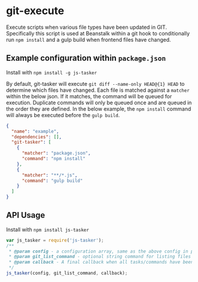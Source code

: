 # git-execute
Execute scripts when various file types have been updated in GIT. Specifically this script is used at Beanstalk within a git hook to conditionally run `npm install` and a gulp build when frontend files have changed.

## Example configuration within `package.json`
Install with `npm install -g js-tasker`

By default, git-tasker will execute `git diff --name-only HEAD@{1} HEAD` to determine which files have changed. Each file is matched against a `matcher` within the below json. If it matches, the command will be queued for execution. Duplicate commands will only be queued once and are queued in the order they are defined. In the below example, the `npm install` command will always be executed before the `gulp build`.
```json
{
  "name": "example",
  "dependencies": [],
  "git-tasker": [
    {
      "matcher": "package.json",
      "command": "npm install"
    },
    {
      "matcher": "**/*.js",
      "command": "gulp build"
    }
  ]
}
```

## API Usage
Install with `npm install js-tasker`
```javascript
var js_tasker = require('js-tasker');
/**
 * @param config - a configuration array, same as the above config in package.json
 * @param git_list_command - optional string command for listing files changed. Defaults to `git diff --name-only HEAD@{1} HEAD`
 * @param callback - A final callback when all tasks/commands have been executed
 */
js_tasker(config, git_list_command, callback);
```
